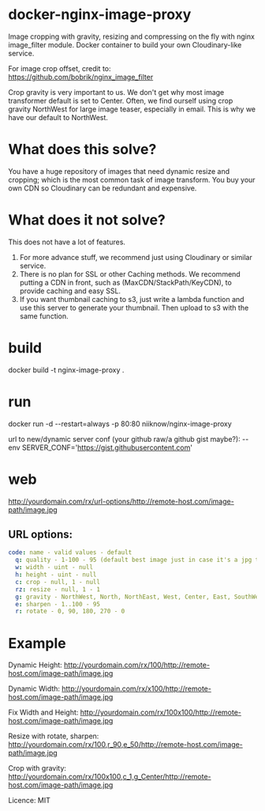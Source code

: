 # docker-nginx-image-proxy
Image cropping with gravity, resizing and compressing on the fly with nginx image_filter module.  Docker container to build your own Cloudinary-like service.

For image crop offset, credit to: https://github.com/bobrik/nginx_image_filter

Crop gravity is very important to us.  We don't get why most image transformer default is set to Center.  Often, we find ourself using crop gravity NorthWest for large image teaser, especially in email.  This is why we have our default to NorthWest.  

# What does this solve?
You have a huge repository of images that need dynamic resize and cropping; which is the most common task of image transform.  You buy your own CDN so Cloudinary can be redundant and expensive.

# What does it not solve?
This does not have a lot of features.

1.  For more advance stuff, we recommend just using Cloudinary or similar service.
2.  There is no plan for SSL or other Caching methods.  We recommend putting a CDN in front, such as (MaxCDN/StackPath/KeyCDN), to provide caching and easy SSL.
3.  If you want thumbnail caching to s3, just write a lambda function and use this server to generate your thumbnail.  Then upload to s3 with the same function.

# build
docker build -t nginx-image-proxy .

# run
docker run -d --restart=always -p 80:80 niiknow/nginx-image-proxy

url to new/dynamic server conf (your github raw/a github gist maybe?):  --env SERVER_CONF='https://gist.githubusercontent.com'

# web
http://yourdomain.com/rx/url-options/http://remote-host.com/image-path/image.jpg

URL options:
-------------

```yml
code: name - valid values - default
  q: quality - 1-100 - 95 (default best image just in case it's a jpg that already has been optimized) 
  w: width - uint - null
  h: height - uint - null
  c: crop - null, 1 - null
  rz: resize - null, 1 - 1
  g: gravity - NorthWest, North, NorthEast, West, Center, East, SouthWest, South, SouthEast *case-sensitive* - NorthWest
  e: sharpen - 1..100 - 95
  r: rotate - 0, 90, 180, 270 - 0
```

# Example 

Dynamic Height: http://yourdomain.com/rx/100/http://remote-host.com/image-path/image.jpg

Dynamic Width: http://yourdomain.com/rx/x100/http://remote-host.com/image-path/image.jpg

Fix Width and Height: http://yourdomain.com/rx/100x100/http://remote-host.com/image-path/image.jpg

Resize with rotate, sharpen: http://yourdomain.com/rx/100,r_90,e_50/http://remote-host.com/image-path/image.jpg

Crop with gravity: http://yourdomain.com/rx/100x100,c_1,g_Center/http://remote-host.com/image-path/image.jpg

Licence: MIT
